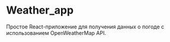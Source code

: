 # Weather_app
Простое React-приложение для получения данных о погоде с использованием OpenWeatherMap API.
